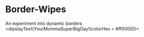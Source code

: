 # Border-Wipes
An experiment into dynamic borders
<dipslayText(YourMommaSuperBigGay!(colorHex = #ff0000))>
